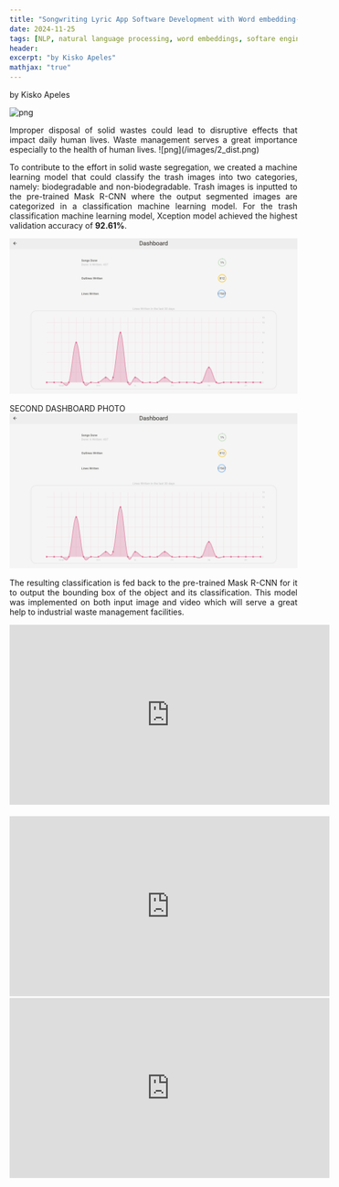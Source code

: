 ```yaml
---
title: "Songwriting Lyric App Software Development with Word embedding-based Search Engine"
date: 2024-11-25
tags: [NLP, natural language processing, word embeddings, softare engineering, dart, javascript, python, AWS, S3, lightsail, EC2, songwriting, music]
header:
excerpt: "by Kisko Apeles"
mathjax: "true"
---
```


by Kisko Apeles

![png](/images/diabetic_retinopathy.png)

<p style="text-align:justify">
Improper disposal of solid wastes could lead to disruptive effects that impact daily human lives. Waste management serves a great importance especially to the health of human lives. 
![png](/images/2_dist.png)
</p>
<p style="text-align:justify">
To contribute to the effort in solid waste segregation, we created a machine learning model that could classify the trash images into two categories, namely: biodegradable and non-biodegradable. Trash images is inputted to the pre-trained Mask R-CNN where the output segmented images are categorized in a classification machine learning model. For the trash classification machine learning model, Xception model achieved the highest validation accuracy of <b>92.61%</b>. 

![png](/images/POST_dashboard_lyric_app.png)

SECOND DASHBOARD PHOTO
![png](/images/POST_dashboard_lyric_app2.png)
</p>
<p style="text-align:justify">  
The resulting classification is fed back to the pre-trained Mask R-CNN for it to output the bounding box of the object and its classification. This model was implemented on both input image and video which will serve a great help to industrial waste management facilities.
</p>
<iframe width="560" height="315" src="https://www.youtube.com/embed/xdwPYAzhl7M" title="YouTube video player" frameborder="0" allow="accelerometer; autoplay; clipboard-write; encrypted-media; gyroscope; picture-in-picture" allowfullscreen></iframe>
<br><br>
<iframe width="560" height="315" src="https://www.youtube.com/embed/0p6sRy9JI3A?si=hljTgXrABtekpdoA" title="YouTube video player" frameborder="0" allow="accelerometer; autoplay; clipboard-write; encrypted-media; gyroscope; picture-in-picture; web-share" referrerpolicy="strict-origin-when-cross-origin" allowfullscreen></iframe>
<br>

<iframe width="560" height="315" src="https://youtube.com/embed/JNYkfxoyNB8?si=EFHZg2f1nSFHeSQl" title="YouTube video player" frameborder="0" allow="accelerometer; autoplay; clipboard-write; encrypted-media; gyroscope; picture-in-picture" allowfullscreen></iframe>
